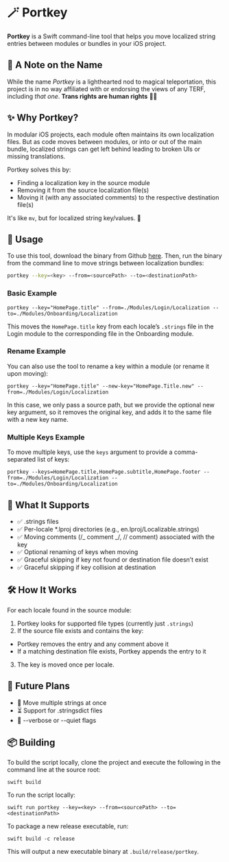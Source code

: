 # 🪄 Portkey

**Portkey** is a Swift command-line tool that helps you move localized string entries between modules or bundles in your iOS project.

## 💬 A Note on the Name

While the name _Portkey_ is a lighthearted nod to magical teleportation, this project is in no way affiliated with or endorsing the views of any TERF, including _that one_. **Trans rights are human rights** 🏳️‍⚧️

## ✨ Why Portkey?

In modular iOS projects, each module often maintains its own localization files. But as code moves between modules, or into or out of the main bundle, localized strings can get left behind leading to broken UIs or missing translations.

Portkey solves this by:

- Finding a localization key in the source module
- Removing it from the source localization file(s)
- Moving it (with any associated comments) to the respective destination file(s)

It's like `mv`, but for localized string key/values. 💫

## 🚀 Usage

To use this tool, download the binary from Github [here](https://github.com/rubencodes/Portkey/blob/main/portkey). Then, run the binary from the command line to move strings between localization bundles:

```bash
portkey --key=<key> --from=<sourcePath> --to=<destinationPath>
```

### Basic Example

```
portkey --key="HomePage.title" --from=./Modules/Login/Localization --to=./Modules/Onboarding/Localization
```

This moves the `HomePage.title` key from each locale’s `.strings` file in the Login module to the corresponding file in the Onboarding module.

### Rename Example

You can also use the tool to rename a key within a module (or rename it upon moving):

```
portkey --key="HomePage.title" --new-key="HomePage.Title.new" --from=./Modules/Login/Localization
```

In this case, we only pass a source path, but we provide the optional new key argument, so it removes the original key, and adds it to the same file with a new key name.

### Multiple Keys Example

To move multiple keys, use the `keys` argument to provide a comma-separated list of keys:

```
portkey --keys=HomePage.title,HomePage.subtitle,HomePage.footer --from=./Modules/Login/Localization --to=./Modules/Onboarding/Localization
```

## 🧠 What It Supports

- ✅ .strings files
- ✅ Per-locale \*.lproj directories (e.g., en.lproj/Localizable.strings)
- ✅ Moving comments (/_ comment _/, // comment) associated with the key
- ✅ Optional renaming of keys when moving
- ✅ Graceful skipping if key not found or destination file doesn’t exist
- ✅ Graceful skipping if key collision at destination

## 🛠 How It Works

For each locale found in the source module:

1. Portkey looks for supported file types (currently just `.strings`)
2. If the source file exists and contains the key:

- Portkey removes the entry and any comment above it
- If a matching destination file exists, Portkey appends the entry to it

3. The key is moved once per locale.

## 🔮 Future Plans

- 💨 Move multiple strings at once
- ⏳ Support for .stringsdict files
- 📣 --verbose or --quiet flags

## 📦 Building

To build the script locally, clone the project and execute the following in the command line at the source root:

```
swift build
```

To run the script locally:

```
swift run portkey --key=<key> --from=<sourcePath> --to=<destinationPath>
```

To package a new release executable, run:

```
swift build -c release
```

This will output a new executable binary at `.build/release/portkey`.
